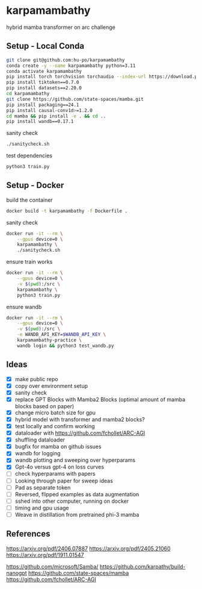 # karpamambathy

hybrid mamba transformer on arc challenge


## Setup - Local Conda

```bash
git clone git@github.com:hu-po/karpamambathy
conda create -y --name karpamambathy python=3.11
conda activate karpamambathy
pip install torch torchvision torchaudio --index-url https://download.pytorch.org/whl/cu121
pip install tiktoken==0.7.0
pip install datasets==2.20.0
cd karpamambathy
git clone https://github.com/state-spaces/mamba.git
pip install packaging==24.1
pip install causal-conv1d>=1.2.0
cd mamba && pip install -e . && cd ..
pip install wandb==0.17.1
```

sanity check

```bash
./sanitycheck.sh
```

test dependencies

```bash
python3 train.py
```

## Setup - Docker

build the container

```bash
docker build -t karpamambathy -f Dockerfile .
```

sanity check

```bash
docker run -it --rm \
    --gpus device=0 \
    karpamambathy \
    ./sanitycheck.sh
```

ensure train works

```bash
docker run -it --rm \
    --gpus device=0 \
    -v $(pwd):/src \
    karpamambathy \
    python3 train.py
```

ensure wandb

```bash
docker run -it --rm \
    --gpus device=0 \
    -v $(pwd):/src \
    -e WANDB_API_KEY=$WANDB_API_KEY \
    karpamambathy-practice \
    wandb login && python3 test_wandb.py
```

## Ideas

- [x] make public repo
- [x] copy over environment setup
- [x] sanity check
- [x] replace GPT Blocks with Mamba2 Blocks (optimal amount of mamba blocks based on paper)
- [x] change micro batch size for gpu
- [x] hybrid model with transformer and mamba2 blocks?
- [x] test locally and confirm working
- [x] dataloader with https://github.com/fchollet/ARC-AGI
- [x] shuffling dataloader
- [x] bugfix for mamba on github issues
- [x] wandb for logging
- [x] wandb plotting and sweeping over hyperparams
- [x] Gpt-4o versus gpt-4 on loss curves
- [ ] check hyperparams with papers
- [ ] Looking through paper for sweep ideas
- [ ] Pad as separate token
- [ ] Reversed, flipped examples as data augmentation
- [ ] sshed into other computer, running on docker
- [ ] timing and gpu usage
- [ ] Weave in distillation from pretrained phi-3 mamba

## References

https://arxiv.org/pdf/2406.07887
https://arxiv.org/pdf/2405.21060
https://arxiv.org/pdf/1911.01547

https://github.com/microsoft/Samba/
https://github.com/karpathy/build-nanogpt
https://github.com/state-spaces/mamba
https://github.com/fchollet/ARC-AGI